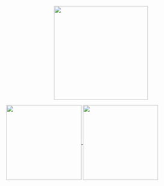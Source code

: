 <p align="center">
<img height=250 src="https://github-profile-summary-cards.vercel.app/api/cards/profile-details?username=jimmyliu1326&theme=transparent&card_width=800" />
</p>
<a href="https://github.com/jimmyliu1326">
  <img height=200 align="center" src="https://github-readme-stats.vercel.app/api?username=jimmyliu1326&show_icons=true&theme=transparent&rank_icon=github" />
</a>
<a href="https://github.com/jimmyliu1326">
  <img height=200 align="center" src="https://github-readme-stats.vercel.app/api/top-langs/?username=jimmyliu1326&layout=compact&show_icons=true&theme=transparent&card_width=350" />
</a>
